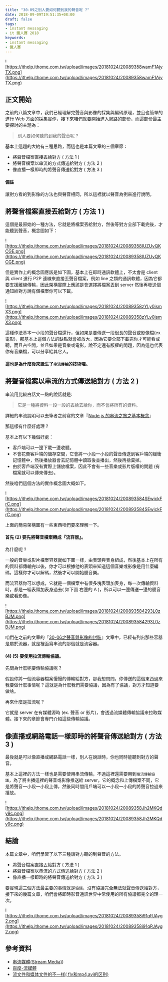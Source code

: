 ```yaml
---
title: "30-09之別人要如何聽到我的聲音呢 ?"
date: 2018-09-09T19:51:35+08:00
draft: false
tags: 
- instant messaging   
- it 鐵人賽 2018
keywords:
- instant messaging 
- 鐵人賽
---
```


![https://ithelp.ithome.com.tw/upload/images/20181024/20089358wamF1AjyTX.png](https://ithelp.ithome.com.tw/upload/images/20181024/20089358wamF1AjyTX.png)

## 正文開始

之前的八篇文章中，我們已經理解完聲音與影像的採集與編碼原理，並且也簡單的進行 Web 方面的採集實作，接下來咱們就要開始進入網路的部份，而這部份最主要探討的主題為：

> 別人要如何聽的到我的聲音呢 ?

基本上這題的大約有三種思路，而這也是本篇文章的三個章節：

* 將聲音檔案直接丟給對方 ( 方法 1 )
* 將聲音檔案以串流的方式傳送給對方 ( 方法 2 )
* 像直播一樣即時的將聲音傳送給對方 ( 方法 3 )

#### 備註
讓對方看的到影像的方法也與聲音相同，所以這裡就以聲音為例來進行說明。

## 將聲音檔案直接丟給對方 ( 方法 1 )

這個是最原始的一種方法，它就是將檔案丟給對方，然後等對方全部下載完後，才能聽到聲音，概念圖如下：

![https://ithelp.ithome.com.tw/upload/images/20181024/20089358IUZUvQKCGE.png](https://ithelp.ithome.com.tw/upload/images/20181024/20089358IUZUvQKCGE.png)

但是實作上的概念圖應該是如下圖，基本上在即時通訊軟體上，不太會是 client 與 client 進行 P2P 連線來直接丟聲音檔案，例如 line 之類的通訊軟體，因為它都要支援離線傳輸，因此架構實際上應該是會選擇將檔案丟到 server 然後再發送個通知給對方說有個檔案你可以下載。

![https://ithelp.ithome.com.tw/upload/images/20181024/20089358zYLy0ismX3.png](https://ithelp.ithome.com.tw/upload/images/20181024/20089358zYLy0ismX3.png)

這種作法基本一小段的聲音檔還行，但如果是要傳送一段很長的聲音或影像檔(ex 電影)，那基本上這個方法的缺點就會被放大，因為它要全部下載完你才可能看或聽，而且占空間，並且如果是音樂或電影，說不定還有版權的問題，因為這也代表你有音樂檔，可以分享給其它人。

#### 這也是為什麼後來誕生了`串流傳輸`的技術囉。

## 將聲音檔案以串流的方式傳送給對方 ( 方法 2 )

串流用比較白話文一點的說話就是:

> 它是一種將資料一段一段的丟給去給你，而不會將所有的資料。

詳細的串流說明可以去筆者之前寫的文章『[Node.js 的串流之旅之基本概念](https://mark-lin.com/posts/20170601/)』

那這樣有什麼好處理 ? 

基本上有以下幾個好處：
* 客戶端可以一邊下載一邊收聽。
* 不會花費客戶端的儲存空間，它會將一小段一小段的聲音傳送到客戶端的緩衝記憶體中，然後播放器會去記憶體中讀取後並播出，然後再捨棄掉。
* 由於客戶端沒有實際上儲放檔案，因此不會有一些音樂或影片版權的問題 (有檔案就可以傳來傳去)。

然後咱們這個方法的實作概念圖大概如下。

![https://ithelp.ithome.com.tw/upload/images/20181024/200893584SEwickFrC.png](https://ithelp.ithome.com.tw/upload/images/20181024/200893584SEwickFrC.png)

上面的簡易架構圖有一些東西咱們要來理解一下。

#### 首先 (2) 要先將聲音檔案轉成『流容器』。

為什麼呢 ? 

一般的音樂或影片檔案容器就如下圖一樣，由表頭與表身組成，然後基本上在所有的資料都傳輸完以後，你才可以根據他的表頭來知道這個音樂或影像是用什麼編碼，這樣你才可以解碼，然後才可以開始聽音樂。

而流容器你可以想成，它就是一個檔案中有很多塊表頭加表身，每一次傳輸資料時，都是一組表頭加表身過去( 如下圖 右邊的 A )，所以可以一邊傳送一邊的聽音樂或看影像。

![https://ithelp.ithome.com.tw/upload/images/20181024/200893584293L0zBJM.png](https://ithelp.ithome.com.tw/upload/images/20181024/200893584293L0zBJM.png)

咱們在之前的文章的『[30-06之聲音與影像的封裝](https://mark-lin.com/posts/20190906/)』文章中，已經有列出那些容器是屬於流器，就是裡面寫串流的那個就是流容器。

#### (4) (5) 要使用拉流傳輸協議。

先問為什麼呢要傳輸協議呢 ? 

假設你將一個流容器檔案慢慢的傳輸給對方，那我想問問，你傳送的這個東西過來我要做什麼事情呢 ? 這就是為什麼我們需要協議，因為有了協議，對方才知道要做啥。 

再來什麼是拉流呢 ? 

它就是 server 在有媒體源時 (ex. 聲音 or 影片)，會透過流媒體傳輸協議來拉取媒體。接下來的章節會專門介紹這些傳輸協議。

## 像直播或網路電話一樣即時的將聲音傳送給對方 ( 方法 3 )

最後就是可以像直播或網路電話一樣，別人在說話時，你也同時能聽到對方的聲音。

基本上這裡的方法一樣也是需要使用串流傳輸，不過這裡還需要用到`推流傳輸協議`，為了將主播這裡的聲音或影像推送給 server，它的概念和上傳檔案不同，它是將聲音一小段一小段上傳，然後同時間用戶端可以一小段一小段的將聲音拉過來播放。

![https://ithelp.ithome.com.tw/upload/images/20181024/20089358Jh2MKQdy9c.png](https://ithelp.ithome.com.tw/upload/images/20181024/20089358Jh2MKQdy9c.png)

## 結論 

本篇文章中，咱們學習了以下三種讓對方聽的到聲音的方法。

* 將聲音檔案直接丟給對方 ( 方法 1 )
* 將聲音檔案以串流的方式傳送給對方 ( 方法 2 )
* 像直播一樣即時的將聲音傳送給對方 ( 方法 3 )

要實現這三個方法最主要的事情就是`協議`，沒有協議完全無法就聲音傳送給對方，接下來的幾篇文章，咱們會將即時影音通訊世界中常使用的所有協議都完全的理一次。

![https://ithelp.ithome.com.tw/upload/images/20181024/20089358i91qPJAyg2.png](https://ithelp.ithome.com.tw/upload/images/20181024/20089358i91qPJAyg2.png)

## 參考資料

* [串流媒體(Stream Media)](https://www.moneydj.com/kmdj/wiki/wikiviewer.aspx?keyid=9dbe3247-8dbf-4b7e-a5b8-9ead881f7c1d))
* [百度-流媒體](https://baike.baidu.com/item/%E6%B5%81%E5%AA%92%E4%BD%93)
* [流文件和媒体文件的不一样( flv和mp4,avi的区别)](http://shencaifeixia.iteye.com/blog/1202398)
